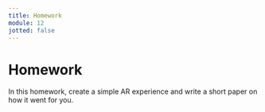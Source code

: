 ```yaml
---
title: Homework
module: 12
jotted: false
---
```


# Homework

In this homework, create a simple AR experience and write a short paper on how it went for you.